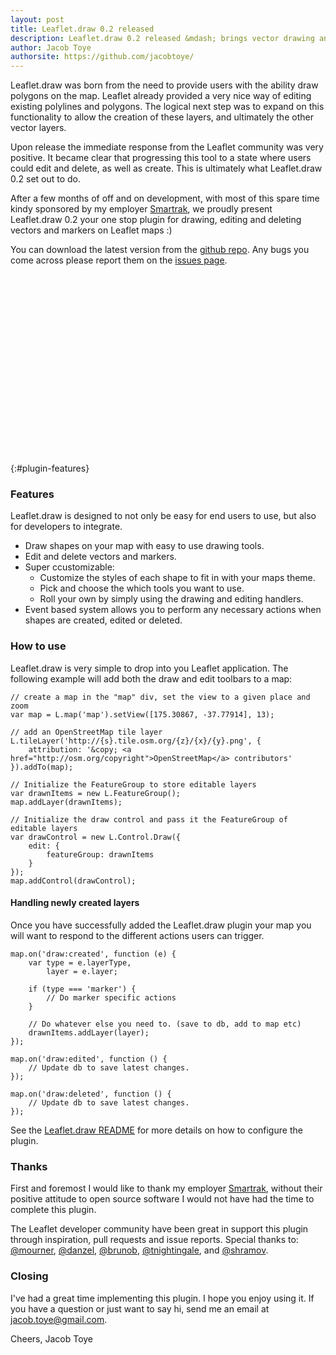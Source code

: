 ```yaml
---
layout: post
title: Leaflet.draw 0.2 released
description: Leaflet.draw 0.2 released &mdash; brings vector drawing and editing tools to your Leaflet map.
author: Jacob Toye
authorsite: https://github.com/jacobtoye/
---
```


Leaflet.draw was born from the need to provide users with the ability draw polygons on the map. Leaflet already provided a very nice way of editing existing polylines and polygons. The logical next step was to expand on this functionality to allow the creation of these layers, and ultimately the other vector layers.

Upon release the immediate response from the Leaflet community was very positive. It became clear that progressing this tool to a state where users could edit and delete, as well as create. This is ultimately what Leaflet.draw 0.2 set out to do.

After a few months of off and on development, with most of this spare time kindy sponsored by my employer <a href="www.smartrak.co.nz" title="GPS Fleet Management solutions" target="_blank">Smartrak</a>, we proudly present Leaflet.draw 0.2 your one stop plugin for drawing, editing and deleting vectors and markers on Leaflet maps :)

You can download the latest version from the <a href="https://github.com/Leaflet/Leaflet.draw/" target="_blank">github repo</a>. Any bugs you come across please report them on the <a href="https://github.com/Leaflet/Leaflet.draw/issues" target="_blank">issues page</a>.

<div id="map" class="map" style="height: 288px"></div>

{:#plugin-features}
### Features

Leaflet.draw is designed to not only be easy for end users to use, but also for developers to integrate.

 * Draw shapes on your map with easy to use drawing tools.
 * Edit and delete vectors and markers.
 * Super ccustomizable:
   * Customize the styles of each shape to fit in with your maps theme.
   * Pick and choose the which tools you want to use.
   * Roll your own by simply using the drawing and editing handlers.
 * Event based system allows you to perform any necessary actions when shapes are created, edited or deleted.

### How to use

Leaflet.draw is very simple to drop into you Leaflet application. The following example will add both the draw and edit toolbars to a map:

	// create a map in the "map" div, set the view to a given place and zoom
	var map = L.map('map').setView([175.30867, -37.77914], 13);

	// add an OpenStreetMap tile layer
	L.tileLayer('http://{s}.tile.osm.org/{z}/{x}/{y}.png', {
		attribution: '&copy; <a href="http://osm.org/copyright">OpenStreetMap</a> contributors'
	}).addTo(map);

	// Initialize the FeatureGroup to store editable layers
	var drawnItems = new L.FeatureGroup();
	map.addLayer(drawnItems);

	// Initialize the draw control and pass it the FeatureGroup of editable layers
	var drawControl = new L.Control.Draw({
		edit: {
			featureGroup: drawnItems
		}
	});
	map.addControl(drawControl);

#### Handling newly created layers

Once you have successfully added the Leaflet.draw plugin your map you will want to respond to the different actions users can trigger.

	map.on('draw:created', function (e) {
		var type = e.layerType,
			layer = e.layer;

		if (type === 'marker') {
			// Do marker specific actions
		}

		// Do whatever else you need to. (save to db, add to map etc)
		drawnItems.addLayer(layer);
	});

	map.on('draw:edited', function () {
		// Update db to save latest changes.
	});

	map.on('draw:deleted', function () {
		// Update db to save latest changes.
	});

See the <a href="https://github.com/Leaflet/Leaflet.draw" target="_blank">Leaflet.draw README</a> for more details on how to configure the plugin.

### Thanks

First and foremost I would like to thank my employer <a href="www.smartrak.co.nz" title="GPS Fleet Management solutions" target="_blank">Smartrak</a>, without their positive attitude to open source software I would not have had the time to complete this plugin.

The Leaflet developer community have been great in support this plugin through inspiration, pull requests and issue reports. Special thanks to: <a href="https://github.com/mourner" title="@mourner" target="_blank">@mourner</a>, <a href="https://github.com/danzel" title="@danzel" target="_blank">@danzel</a>, <a href="https://github.com/brunob" title="@brunob" target="_blank">@brunob</a>, <a href="https://github.com/tnightingale" title="@tnightingale" target="_blank">@tnightingale</a>, and <a href="https://github.com/shramov" title="@shramov" target="_blank">@shramov</a>.

### Closing

I've had a great time implementing this plugin. I hope you enjoy using it. If you have a question or just want to say hi, send me an email at <a href="mailto:jacob.toye@gmail.com">jacob.toye@gmail.com</a>.

Cheers,
Jacob Toye

<link rel="stylesheet" href="../../../dist/leaflet.draw.css" />
<!--[if lte IE 8]><link rel="stylesheet" href="../../../dist/leaflet.draw.ie.css" /><![endif]-->
<script src="../../../dist/leaflet.draw.js"></script>

<script>
	// create a map in the "map" div, set the view to a given place and zoom
	var map = L.map('map').setView([-37.77914, 175.30867], 16);

	// add an OpenStreetMap tile layer
	L.tileLayer('http://{s}.tile.osm.org/{z}/{x}/{y}.png', {
	  attribution: '&copy; <a href="http://osm.org/copyright">OpenStreetMap</a> contributors'
	}).addTo(map);

	// Initialize the FeatureGroup to store editable layers
	var drawnItems = new L.FeatureGroup();
	map.addLayer(drawnItems);

	// Initialize the draw control and pass it the FeatureGroup of editable layers
	var drawControl = new L.Control.Draw({
		edit: {
			featureGroup: drawnItems
		}
	});
	map.addControl(drawControl);

	map.on('draw:created', function (e) {
	var type = e.layerType,
		layer = e.layer;

	if (type === 'marker') {
		layer.bindPopup('A popup!');
	}

	// Do whatever else you need to. (save to db, add to map etc)
	drawnItems.addLayer(layer);
	});
</script>